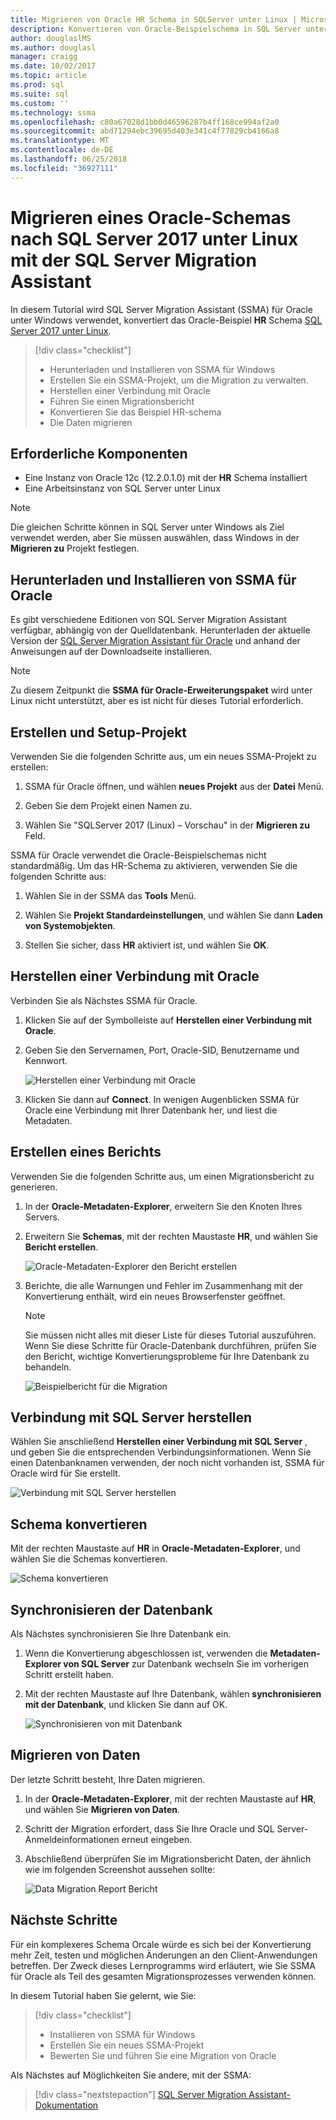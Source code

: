 ```yaml
---
title: Migrieren von Oracle HR Schema in SQLServer unter Linux | Microsoft-Dokumentation
description: Konvertieren von Oracle-Beispielschema in SQL Server unter Linux
author: douglaslMS
ms.author: douglasl
manager: craigg
ms.date: 10/02/2017
ms.topic: article
ms.prod: sql
ms.suite: sql
ms.custom: ''
ms.technology: ssma
ms.openlocfilehash: c80a67028d1bb0d46596287b4ff168ce994af2a0
ms.sourcegitcommit: abd71294ebc39695d403e341c4f77829cb4166a8
ms.translationtype: MT
ms.contentlocale: de-DE
ms.lasthandoff: 06/25/2018
ms.locfileid: "36927111"
---
```

# <a name="migrate-an-oracle-schema-to-sql-server-2017-on-linux-with-the-sql-server-migration-assistant"></a>Migrieren eines Oracle-Schemas nach SQL Server 2017 unter Linux mit der SQL Server Migration Assistant

In diesem Tutorial wird SQL Server Migration Assistant (SSMA) für Oracle unter Windows verwendet, konvertiert das Oracle-Beispiel **HR** Schema [SQL Server 2017 unter Linux](../../linux/sql-server-linux-overview.md).

> [!div class="checklist"]
> * Herunterladen und Installieren von SSMA für Windows
> * Erstellen Sie ein SSMA-Projekt, um die Migration zu verwalten.
> * Herstellen einer Verbindung mit Oracle
> * Führen Sie einen Migrationsbericht
> * Konvertieren Sie das Beispiel HR-schema
> * Die Daten migrieren

## <a name="prerequisites"></a>Erforderliche Komponenten

- Eine Instanz von Oracle 12c (12.2.0.1.0) mit der **HR** Schema installiert
- Eine Arbeitsinstanz von SQL Server unter Linux

> [!NOTE]
> Die gleichen Schritte können in SQL Server unter Windows als Ziel verwendet werden, aber Sie müssen auswählen, dass Windows in der **Migrieren zu** Projekt festlegen.

## <a name="download-and-install-ssma-for-oracle"></a>Herunterladen und Installieren von SSMA für Oracle

Es gibt verschiedene Editionen von SQL Server Migration Assistant verfügbar, abhängig von der Quelldatenbank.  Herunterladen der aktuelle Version der [SQL Server Migration Assistant für Oracle](http://aka.ms/ssmafororacle) und anhand der Anweisungen auf der Downloadseite installieren.

> [!NOTE]
> Zu diesem Zeitpunkt die **SSMA für Oracle-Erweiterungspaket** wird unter Linux nicht unterstützt, aber es ist nicht für dieses Tutorial erforderlich.

## <a name="create-and-set-up-project"></a>Erstellen und Setup-Projekt

Verwenden Sie die folgenden Schritte aus, um ein neues SSMA-Projekt zu erstellen:

1. SSMA für Oracle öffnen, und wählen **neues Projekt** aus der **Datei** Menü.

1. Geben Sie dem Projekt einen Namen zu.

1. Wählen Sie "SQLServer 2017 (Linux) – Vorschau" in der **Migrieren zu** Feld.

SSMA für Oracle verwendet die Oracle-Beispielschemas nicht standardmäßig. Um das HR-Schema zu aktivieren, verwenden Sie die folgenden Schritte aus:

1. Wählen Sie in der SSMA das **Tools** Menü.

1. Wählen Sie **Projekt Standardeinstellungen**, und wählen Sie dann **Laden von Systemobjekten**.

1. Stellen Sie sicher, dass **HR** aktiviert ist, und wählen Sie **OK**.

## <a name="connect-to-oracle"></a>Herstellen einer Verbindung mit Oracle

Verbinden Sie als Nächstes SSMA für Oracle.

1. Klicken Sie auf der Symbolleiste auf **Herstellen einer Verbindung mit Oracle**.

1. Geben Sie den Servernamen, Port, Oracle-SID, Benutzername und Kennwort.

   ![Herstellen einer Verbindung mit Oracle](./media/sql-server-linux-convert-from-oracle/ConnectToOracle.png)

1. Klicken Sie dann auf **Connect**. In wenigen Augenblicken SSMA für Oracle eine Verbindung mit Ihrer Datenbank her, und liest die Metadaten.

## <a name="create-a-report"></a>Erstellen eines Berichts

Verwenden Sie die folgenden Schritte aus, um einen Migrationsbericht zu generieren.

1. In der **Oracle-Metadaten-Explorer**, erweitern Sie den Knoten Ihres Servers.

1. Erweitern Sie **Schemas**, mit der rechten Maustaste **HR**, und wählen Sie **Bericht erstellen**.

   ![Oracle-Metadaten-Explorer den Bericht erstellen](./media/sql-server-linux-convert-from-oracle/CreateReport.png)

1. Berichte, die alle Warnungen und Fehler im Zusammenhang mit der Konvertierung enthält, wird ein neues Browserfenster geöffnet.

   > [!NOTE]
   > Sie müssen nicht alles mit dieser Liste für dieses Tutorial auszuführen. Wenn Sie diese Schritte für Oracle-Datenbank durchführen, prüfen Sie den Bericht, wichtige Konvertierungsprobleme für Ihre Datenbank zu behandeln.

   ![Beispielbericht für die Migration](./media/sql-server-linux-convert-from-oracle/SSMAReport.png)

## <a name="connect-to-sql-server"></a>Verbindung mit SQL Server herstellen

Wählen Sie anschließend **Herstellen einer Verbindung mit SQL Server** , und geben Sie die entsprechenden Verbindungsinformationen.  Wenn Sie einen Datenbanknamen verwenden, der noch nicht vorhanden ist, SSMA für Oracle wird für Sie erstellt.

![Verbindung mit SQL Server herstellen](./media/sql-server-linux-convert-from-oracle/ConnectToSQLServer.png)

## <a name="convert-schema"></a>Schema konvertieren

Mit der rechten Maustaste auf **HR** in **Oracle-Metadaten-Explorer**, und wählen Sie die Schemas konvertieren.

![Schema konvertieren](./media/sql-server-linux-convert-from-oracle/ConvertSchema.png)

## <a name="synchronize-database"></a>Synchronisieren der Datenbank

Als Nächstes synchronisieren Sie Ihre Datenbank ein.

1. Wenn die Konvertierung abgeschlossen ist, verwenden die **Metadaten-Explorer von SQL Server** zur Datenbank wechseln Sie im vorherigen Schritt erstellt haben.

1. Mit der rechten Maustaste auf Ihre Datenbank, wählen **synchronisieren mit der Datenbank**, und klicken Sie dann auf OK.

   ![Synchronisieren von mit Datenbank](./media/sql-server-linux-convert-from-oracle/SynchronizeWithDatabase.png)

## <a name="migrate-data"></a>Migrieren von Daten

Der letzte Schritt besteht, Ihre Daten migrieren.

1. In der **Oracle-Metadaten-Explorer**, mit der rechten Maustaste auf **HR**, und wählen Sie **Migrieren von Daten**.

1. Schritt der Migration erfordert, dass Sie Ihre Oracle und SQL Server-Anmeldeinformationen erneut eingeben.

1. Abschließend überprüfen Sie im Migrationsbericht Daten, der ähnlich wie im folgenden Screenshot aussehen sollte:

   ![Data Migration Report Bericht](./media/sql-server-linux-convert-from-oracle/DataMigrationReport.png)

## <a name="next-steps"></a>Nächste Schritte

Für ein komplexeres Schema Orcale würde es sich bei der Konvertierung mehr Zeit, testen und möglichen Änderungen an den Client-Anwendungen betreffen. Der Zweck dieses Lernprogramms wird erläutert, wie Sie SSMA für Oracle als Teil des gesamten Migrationsprozesses verwenden können.

In diesem Tutorial haben Sie gelernt, wie Sie:
> [!div class="checklist"]
> * Installieren von SSMA für Windows
> * Erstellen Sie ein neues SSMA-Projekt
> * Bewerten Sie und führen Sie eine Migration von Oracle

Als Nächstes auf Möglichkeiten Sie andere, mit der SSMA:

> [!div class="nextstepaction"]
>[SQL Server Migration Assistant-Dokumentation](../sql-server-migration-assistant.md)
